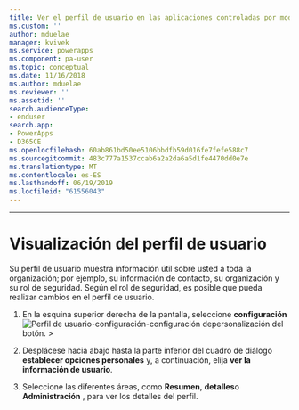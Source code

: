 ```yaml
---
title: Ver el perfil de usuario en las aplicaciones controladas por modelos | MicrosoftDocs
ms.custom: ''
author: mduelae
manager: kvivek
ms.service: powerapps
ms.component: pa-user
ms.topic: conceptual
ms.date: 11/16/2018
ms.author: mduelae
ms.reviewer: ''
ms.assetid: ''
search.audienceType:
- enduser
search.app:
- PowerApps
- D365CE
ms.openlocfilehash: 60ab861bd50ee5106bbdfb59d016fe7fefe588c7
ms.sourcegitcommit: 483c777a1537ccab6a2a2da6a5d1fe4470dd0e7e
ms.translationtype: MT
ms.contentlocale: es-ES
ms.lasthandoff: 06/19/2019
ms.locfileid: "61556043"
---
```

---
# <a name="view-your-user-profile"></a>Visualización del perfil de usuario  


Su perfil de usuario muestra información útil sobre usted a toda la organización; por ejemplo, su información de contacto, su organización y su rol de seguridad. Según el rol de seguridad, es posible que pueda realizar cambios en el perfil de usuario.  
  
1. En la esquina superior derecha de la pantalla, seleccione **configuración** ![Perfil de usuario-configuración-configuración de](media/user-profile-settings-button.gif)personalización del botón. >   
 
2. Desplácese hacia abajo hasta la parte inferior del cuadro de diálogo **establecer opciones personales** y, a continuación, elija **ver la información de usuario**.  
  
3. Seleccione las diferentes áreas, como **Resumen**, **detalles**o **Administración** , para ver los detalles del perfil. 
  
